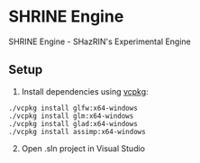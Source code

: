 # SHRINE Engine
SHRINE Engine - SHazRIN's Experimental Engine

## Setup

1. Install dependencies using [vcpkg](https://github.com/microsoft/vcpkg):
```
./vcpkg install glfw:x64-windows
./vcpkg install glm:x64-windows
./vcpkg install glad:x64-windows
./vcpkg install assimp:x64-windows
```

2. Open .sln project in Visual Studio
